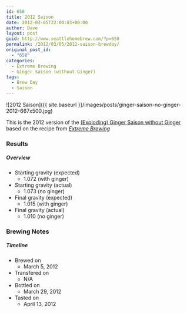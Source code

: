 ```yaml
---
id: 658
title: 2012 Saison
date: 2012-03-05T22:00:03+00:00
author: Dave
layout: post
guid: http://www.seattlehomebrew.com/?p=658
permalink: /2012/03/05/2012-saison-brewday/
original_post_id:
  - "658"
categories:
  - Extreme Brewing
  - Ginger Saison (without Ginger)
tags:
  - Brew Day
  - Saison
---
```

![2012 Saison]({{ site.baseurl }}/images/posts/ginger-saison-no-ginger-2012-667x500.jpg)

This is the 2012 version of the [(Exploding) Ginger Saison without Ginger](/2011/06/10/ginger-saison-without-ginger-brewday) based on the recipe from [_Extreme Brewing_](http://www.amazon.com/gp/product/0785829067/ref=as_li_qf_sp_asin_il_tl?ie=UTF8&camp=1789&creative=9325&creativeASIN=0785829067&linkCode=as2&tag=seatthomeb-20&linkId=ZDJNHAVNCB6RPTJB)

<!--more-->

### Results

##### Overview

  * Starting gravity (expected) 
      * 1.072 (with ginger)
  * Starting gravity (actual) 
      * 1.073 (no ginger)
  * Final gravity (expected) 
      * 1.015 (with ginger)
  * Final gravity (actual) 
      * 1.010 (no ginger) 

### Brewing Notes

##### Timeline

  * Brewed on 
      * March 5, 2012
  * Transfered on 
      * N/A
  * Bottled on 
      * March 29, 2012
  * Tasted on 
      * April 13, 2012